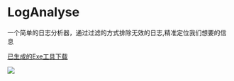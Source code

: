 # LogAnalyse
一个简单的日志分析器，通过过滤的方式排除无效的日志,精准定位我们想要的信息


[已生成的Exe工具下载](https://github.com/ftmtshuashua/LogAnalyse/source/)


[![](https://github.com/ftmtshuashua/LogAnalyse/source/imge.png)]()